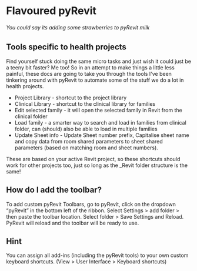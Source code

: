 # Flavoured pyRevit
###### You could say its adding some strawberries to pyRevit milk

## Tools specific to health projects 

Find yourself stuck doing the same micro tasks and just wish it could just be a teeny bit faster? Me too!
So in an attempt to make things a little less painful, these docs are going to take you through the tools I've been tinkering around with pyRevit to automate some of the stuff we do a lot in health projects. 

- Project Library - shortcut to the project library
- Clinical Library - shortcut to the clinical library for families 
- Edit selected family - it will open the selected family in Revit from the clinical folder
- Load family - a smarter way to search and load in families from clinical folder, can (should) also be able to load in multiple families 
- Update Sheet info - Update Sheet number prefix, Capitalise sheet name  and copy data from room shared parameters to sheet shared parameters (based on matching room and sheet numbers). 

These are based on your active Revit project, so these shortcuts should work for other projects too, just so long as the _Revit folder structure is the same! 

## How do I add the toolbar? 
To add custom pyRevit Toolbars, go to pyRevit, click on the dropdown “pyRevit” in the bottom left of the ribbon.
Select Settings > add folder > then paste the toolbar location. Select folder > Save Settings and Reload. 
PyRevit will reload and the toolbar will be ready to use.

## Hint 
You can assign all add-ins (including the pyRevit tools) to your own custom keyboard shortcuts. (View > User Interface >  Keyboard shortcuts)

